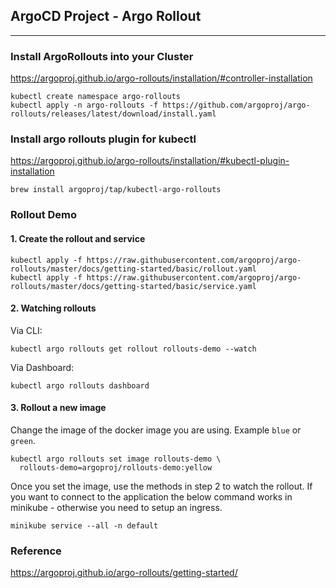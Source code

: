 ## ArgoCD Project - Argo Rollout

---

### Install ArgoRollouts into your Cluster

https://argoproj.github.io/argo-rollouts/installation/#controller-installation

```
kubectl create namespace argo-rollouts
kubectl apply -n argo-rollouts -f https://github.com/argoproj/argo-rollouts/releases/latest/download/install.yaml
```

### Install argo rollouts plugin for kubectl

https://argoproj.github.io/argo-rollouts/installation/#kubectl-plugin-installation

```
brew install argoproj/tap/kubectl-argo-rollouts
```

### Rollout Demo

#### 1. Create the rollout and service

```
kubectl apply -f https://raw.githubusercontent.com/argoproj/argo-rollouts/master/docs/getting-started/basic/rollout.yaml
kubectl apply -f https://raw.githubusercontent.com/argoproj/argo-rollouts/master/docs/getting-started/basic/service.yaml
```

#### 2. Watching rollouts

Via CLI:

```
kubectl argo rollouts get rollout rollouts-demo --watch
```

Via Dashboard:

```
kubectl argo rollouts dashboard
```

#### 3. Rollout a new image

Change the image of the docker image you are using.
Example `blue` or `green`.

```
kubectl argo rollouts set image rollouts-demo \
  rollouts-demo=argoproj/rollouts-demo:yellow
```

Once you set the image, use the methods in step 2 to watch the rollout.
If you want to connect to the application the below command works in minikube - otherwise you need to setup an ingress.

```
minikube service --all -n default
```

### Reference

https://argoproj.github.io/argo-rollouts/getting-started/
